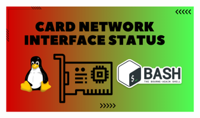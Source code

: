 ![image alt](https://github.com/AdhmAbdein/Card-network-interface-status/blob/ad0a0423f603336caba2b6c19d9df262644c807a/image.png)
